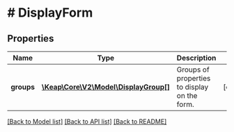 # # DisplayForm

## Properties

Name | Type | Description | Notes
------------ | ------------- | ------------- | -------------
**groups** | [**\Keap\Core\V2\Model\DisplayGroup[]**](DisplayGroup.md) | Groups of properties to display on the form. | [optional]

[[Back to Model list]](../../README.md#models) [[Back to API list]](../../README.md#endpoints) [[Back to README]](../../README.md)
